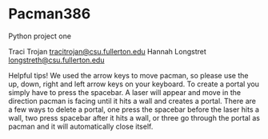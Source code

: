# Pacman386
Python project one 

Traci Trojan tracitrojan@csu.fullerton.edu
Hannah Longstret longstreth@csu.fullerton.edu

Helpful tips!
We used the arrow keys to move pacman, so please use the up, down, right and left arrow keys on your keyboard. 
To create a portal you simply have to press the spacebar. 
A laser will appear and move in the direction pacman is facing until it hits a wall and creates a portal. 
There are a few ways to delete a portal, one press the spacebar before the laser hits a wall, two press spacebar after it hits a wall,
or three go through the portal as pacman and it will automatically close itself. 
